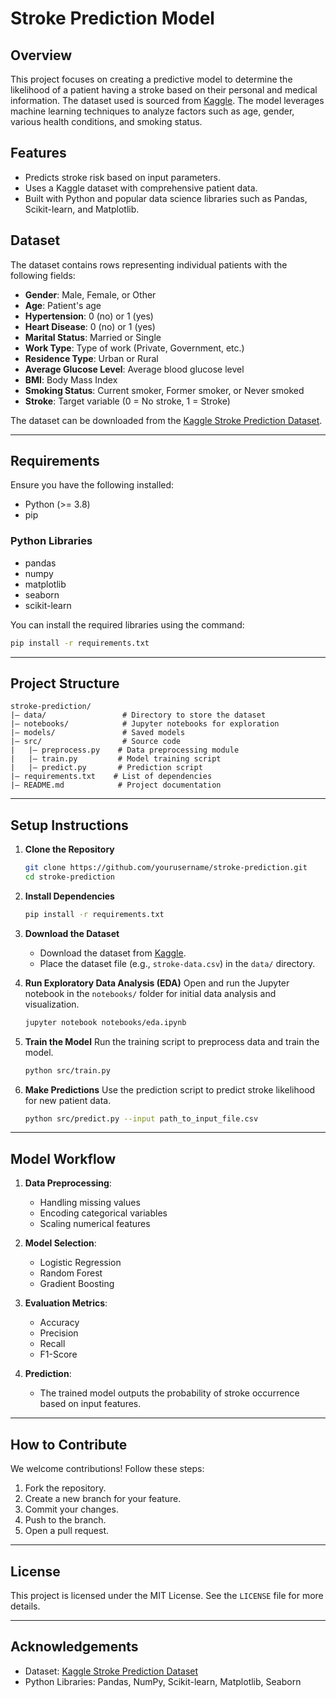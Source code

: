 # Stroke Prediction Model

## Overview
This project focuses on creating a predictive model to determine the likelihood of a patient having a stroke based on their personal and medical information. The dataset used is sourced from [Kaggle](https://www.kaggle.com/datasets). The model leverages machine learning techniques to analyze factors such as age, gender, various health conditions, and smoking status.

## Features
- Predicts stroke risk based on input parameters.
- Uses a Kaggle dataset with comprehensive patient data.
- Built with Python and popular data science libraries such as Pandas, Scikit-learn, and Matplotlib.

## Dataset
The dataset contains rows representing individual patients with the following fields:
- **Gender**: Male, Female, or Other
- **Age**: Patient's age
- **Hypertension**: 0 (no) or 1 (yes)
- **Heart Disease**: 0 (no) or 1 (yes)
- **Marital Status**: Married or Single
- **Work Type**: Type of work (Private, Government, etc.)
- **Residence Type**: Urban or Rural
- **Average Glucose Level**: Average blood glucose level
- **BMI**: Body Mass Index
- **Smoking Status**: Current smoker, Former smoker, or Never smoked
- **Stroke**: Target variable (0 = No stroke, 1 = Stroke)

The dataset can be downloaded from the [Kaggle Stroke Prediction Dataset](https://www.kaggle.com/datasets).

---

## Requirements
Ensure you have the following installed:
- Python (>= 3.8)
- pip

### Python Libraries
- pandas
- numpy
- matplotlib
- seaborn
- scikit-learn

You can install the required libraries using the command:
```bash
pip install -r requirements.txt
```

---

## Project Structure
```plaintext
stroke-prediction/
|— data/                 # Directory to store the dataset
|— notebooks/            # Jupyter notebooks for exploration
|— models/               # Saved models
|— src/                  # Source code
|   |— preprocess.py    # Data preprocessing module
|   |— train.py         # Model training script
|   |— predict.py       # Prediction script
|— requirements.txt    # List of dependencies
|— README.md            # Project documentation
```

---

## Setup Instructions

1. **Clone the Repository**
   ```bash
   git clone https://github.com/yourusername/stroke-prediction.git
   cd stroke-prediction
   ```

2. **Install Dependencies**
   ```bash
   pip install -r requirements.txt
   ```

3. **Download the Dataset**
   - Download the dataset from [Kaggle](https://www.kaggle.com/datasets).
   - Place the dataset file (e.g., `stroke-data.csv`) in the `data/` directory.

4. **Run Exploratory Data Analysis (EDA)**
   Open and run the Jupyter notebook in the `notebooks/` folder for initial data analysis and visualization.

   ```bash
   jupyter notebook notebooks/eda.ipynb
   ```

5. **Train the Model**
   Run the training script to preprocess data and train the model.
   ```bash
   python src/train.py
   ```

6. **Make Predictions**
   Use the prediction script to predict stroke likelihood for new patient data.
   ```bash
   python src/predict.py --input path_to_input_file.csv
   ```

---

## Model Workflow
1. **Data Preprocessing**:
   - Handling missing values
   - Encoding categorical variables
   - Scaling numerical features

2. **Model Selection**:
   - Logistic Regression
   - Random Forest
   - Gradient Boosting

3. **Evaluation Metrics**:
   - Accuracy
   - Precision
   - Recall
   - F1-Score

4. **Prediction**:
   - The trained model outputs the probability of stroke occurrence based on input features.

---

## How to Contribute
We welcome contributions! Follow these steps:
1. Fork the repository.
2. Create a new branch for your feature.
3. Commit your changes.
4. Push to the branch.
5. Open a pull request.

---

## License
This project is licensed under the MIT License. See the `LICENSE` file for more details.

---

## Acknowledgements
- Dataset: [Kaggle Stroke Prediction Dataset](https://www.kaggle.com/datasets)
- Python Libraries: Pandas, NumPy, Scikit-learn, Matplotlib, Seaborn


